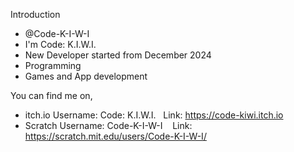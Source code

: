 Introduction
- @Code-K-I-W-I
- I'm Code: K.I.W.I.
- New Developer started from December 2024
- Programming
- Games and App development

You can find me on,
- itch.io
  Username: Code: K.I.W.I.
  ‎ ‎‎  Link: https://code-kiwi.itch.io
- Scratch
  Username: Code-K-I-W-I
  ‎ ‎ ‎ Link: https://scratch.mit.edu/users/Code-K-I-W-I/

<!---
Code-K-I-W-I/Code-K-I-W-I is a ✨ special ✨ repository because its `README.md` (this file) appears on your GitHub profile.
You can click the Preview link to take a look at your changes.
--->
